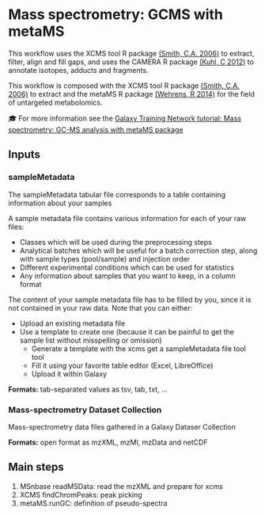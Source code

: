 # Mass spectrometry: GCMS with metaMS 

This workflow uses the XCMS tool R package [(Smith, C.A. 2006)](https://bioconductor.org/packages/release/bioc/html/xcms.html) to extract, filter, align and fill gaps, and uses the CAMERA R package [(Kuhl, C 2012)](https://bioconductor.org/packages/release/bioc/html/CAMERA.html) to annotate isotopes, adducts and fragments.

This workflow is composed with the XCMS tool R package [(Smith, C.A. 2006)](https://bioconductor.org/packages/release/bioc/html/xcms.html) to extract and the metaMS R package [(Wehrens, R 2014)](https://bioconductor.org/packages/release/bioc/html/metaMS.html) for the field of untargeted metabolomics. 

🎓 For more information see the [Galaxy Training Network tutorial: Mass spectrometry: GC-MS analysis with metaMS package](https://training.galaxyproject.org/training-material/topics/metabolomics/tutorials/gcms/tutorial.html)

## Inputs
### sampleMetadata
The sampleMetadata tabular file corresponds to a table containing information about your samples

A sample metadata file contains various information for each of your raw files:
- Classes which will be used during the preprocessing steps
- Analytical batches which will be useful for a batch correction step, along with sample types (pool/sample) and injection order
- Different experimental conditions which can be used for statistics
- Any information about samples that you want to keep, in a column format

The content of your sample metadata file has to be filled by you, since it is not contained in your raw data. Note that you can either:
- Upload an existing metadata file
- Use a template to create one (because it can be painful to get the sample list without misspelling or omission)
  - Generate a template with the xcms get a sampleMetadata file tool tool
  - Fill it using your favorite table editor (Excel, LibreOffice)
  - Upload it within Galaxy

**Formats:** tab-separated values as tsv, tab, txt, ...

### Mass-spectrometry Dataset Collection
Mass-spectrometry data files gathered in a Galaxy Dataser Collection

**Formats:** open format as mzXML, mzMl, mzData and netCDF

## Main steps
1. MSnbase readMSData: read the mzXML and prepare for xcms
2. XCMS findChromPeaks: peak picking
3. metaMS.runGC: definition of pseudo-spectra
